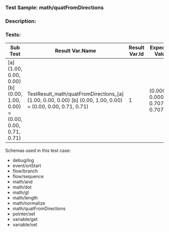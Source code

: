 ### **Test Sample:** math/quatFromDirections
### **Description:** 

### Tests:
| Sub Test | Result Var.Name | Result Var.Id | Expected Value
| ----------- | ----------- | ----------- |----------- |
| [a] (1.00, 0.00, 0.00) [b] (0.00, 1.00, 0.00) = (0.00, 0.00, 0.71, 0.71) | TestResult_math/quatFromDirections_[a] (1.00, 0.00, 0.00) [b] (0.00, 1.00, 0.00) = (0.00, 0.00, 0.71, 0.71) | 1 | (0.00000, 0.00000, 0.70711, 0.70711)

Schemas used in this test case:
- debug/log
- event/onStart
- flow/branch
- flow/sequence
- math/and
- math/dot
- math/gt
- math/length
- math/normalize
- math/quatFromDirections
- pointer/set
- variable/get
- variable/set
